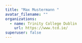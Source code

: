 ```yaml
---
title: "Max Mustermann "
avatar_filename: ""
organizations:
  - name: Trinity College Dublin
    url: https://www.tcd.ie/
superuser: false
---
```


